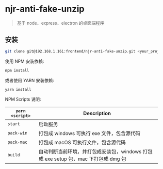 # njr-anti-fake-unzip

> 基于 node、express、electron 的桌面端程序

## 安装

```bash
git clone git@192.168.1.161:frontend/njr-anti-fake-unzip.git <your_project_name>
```

使用 NPM 安装依赖:

```bash
npm install
```

或者使用 YARN 安装依赖:

```bash
yarn install
```

NPM Scripts 说明:

| `yarn <script>` | Description                                                                        |
| --------------- | ---------------------------------------------------------------------------------- |
| `start`         | 启动服务                                                                           |
| `pack-win`      | 打包成 windows 可执行 exe 文件，包含源代码                                         |
| `pack-mac`      | 打包成 macOS 可执行文件，包含源代码                                                |
| `build`         | 自动判断当前环境，并打包成安装包，windows 打包成 exe setup 包，mac 下打包成 dmg 包 |
